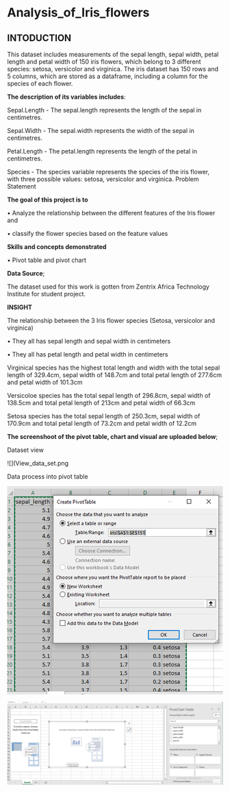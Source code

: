 # Analysis_of_Iris_flowers

## INTODUCTION
This dataset includes measurements of the sepal length, sepal width, petal length and petal width of 150 iris flowers, which belong to 3 different species: setosa, versicolor and virginica. The iris dataset has 150 rows and 5 columns, which are stored as a dataframe, including a column for the species of each flower.

**The description of its variables includes**:

 Sepal.Length - The sepal.length represents the length of the sepal in centimetres.
 
Sepal.Width - The sepal.width represents the width of the sepal in centimetres.

Petal.Length - The petal.length represents the length of the petal in centimetres.

Species - The species variable represents the species of the iris flower, with three possible values: setosa, versicolor and virginica.
Problem Statement

**The goal of this project is to**

•	Analyze the relationship between the different features of the Iris flower and 

•	classify the flower species based on the feature values

**Skills and concepts demonstrated**

•	Pivot table and pivot chart

**Data Source**;

The dataset used for this work is gotten from Zentrix Africa Technology Institute for student project. 

**INSIGHT**

The relationship between the 3 Iris flower species (Setosa, versicolor and virginica)

•	They all has sepal length and sepal width in centimeters

•	They all has petal length and petal width in centimeters

Virginical species has the highest total length and width with the total sepal length of 329.4cm, sepal width of 148.7cm and total petal length of 277.6cm and petal width of 101.3cm

 Versicoloe species has the total sepal length of 296.8cm, sepal width of 138.5cm and total petal length of 213cm and petal width of 66.3cm
 
Setosa species has the total sepal length of 250.3cm, sepal width of 170.9cm and total petal length of 73.2cm and petal width of 12.2cm

**The screenshoot of the pivot table, chart and visual are uploaded below**;

Dataset view

![](View_data_set.png

Data process into pivot table

![](View_pivot.png)

![](View_plain_table.png)



















